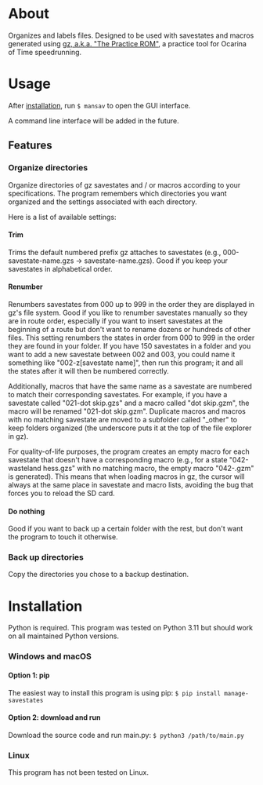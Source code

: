 # About

Organizes and labels files. Designed to be used with savestates and macros generated using [gz, a.k.a. "The Practice ROM"](https://github.com/glankk/gz), a practice tool for Ocarina of Time speedrunning.

# Usage

After [installation](#installation), run `$ mansav` to open the GUI interface.

A command line interface will be added in the future.

## Features

### Organize directories

Organize directories of gz savestates and / or macros according to your specifications. The program remembers which directories you want organized and the settings associated with each directory.

Here is a list of available settings:

#### Trim

Trims the default numbered prefix gz attaches to savestates (e.g., 000-savestate-name.gzs -> savestate-name.gzs). Good if you keep your savestates in alphabetical order.

#### Renumber

Renumbers savestates from 000 up to 999 in the order they are displayed in gz's file system. Good if you like to renumber savestates manually so they are in route order, especially if you want to insert savestates at the beginning of a route but don't want to rename dozens or hundreds of other files. This setting renumbers the states in order from 000 to 999 in the order they are found in your folder. If you have 150 savestates in a folder and you want to add a new savestate between 002 and 003, you could name it something like "002-z[savestate name]", then run this program; it and all the states after it will then be numbered correctly. 

Additionally, macros that have the same name as a savestate are numbered to match their corresponding savestates. For example, if you have a savestate called "021-dot skip.gzs" and a macro called "dot skip.gzm", the macro will be renamed "021-dot skip.gzm". Duplicate macros and macros with no matching savestate are moved to a subfolder called "_other" to keep folders organized (the underscore puts it at the top of the file explorer in gz).

For quality-of-life purposes, the program creates an empty macro for each savestate that doesn't have a corresponding macro (e.g., for a state "042-wasteland hess.gzs" with no matching macro, the empty macro "042-.gzm" is generated). This means that when loading macros in gz, the cursor will always at the same place in savestate and macro lists, avoiding the bug that forces you to reload the SD card.

#### Do nothing

Good if you want to back up a certain folder with the rest, but don't want the program to touch it otherwise.

### Back up directories

Copy the directories you chose to a backup destination.

# Installation

Python is required. This program was tested on Python 3.11 but should work on all maintained Python versions.

### Windows and macOS

#### Option 1: pip

The easiest way to install this program is using pip: `$ pip install manage-savestates`

#### Option 2: download and run

Download the source code and run main.py: `$ python3 /path/to/main.py`

### Linux

This program has not been tested on Linux.
